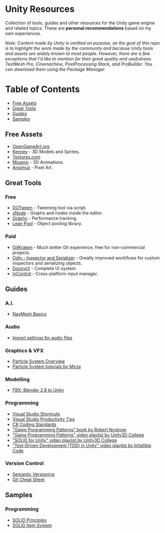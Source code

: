 # Unity Resources
Collection of tools, guides and other resources for the Unity game engine and related topics. These are **personal recommendations** based on my own experiences.

*Note: Content made by Unity is omitted on purpose, as the goal of this repo is to highlight the work made by the community and because Unity tools and assets are widely known to most people. However, there are a few exceptions that I'd like to mention for their great quality and usefulness: TextMesh Pro, Cinemachine, PostProcessing Stack, and ProBuilder. You can download them using the Package Manager.*

# Table of Contents
* [Free Assets](#free-assets)
* [Great Tools](#great-tools)
* [Guides](#guides)
* [Samples](#samples)


## Free Assets
- [OpenGameArt.org](https://opengameart.org)
- [Kenney](https://www.kenney.nl) - 3D Models and Sprites.
- [Textures.com](https://www.textures.com/)
- [Mixamo](https://www.mixamo.com) - 3D Animations.
- [Ansimuz](https://ansimuz.itch.io/) - Pixel Art.

## Great Tools

### Free

- [DOTween](https://assetstore.unity.com/packages/tools/animation/dotween-hotween-v2-27676) - Tweening tool via script.
- [xNode](https://github.com/Siccity/xNode) - Graphs and nodes inside the editor.
- [Graphy](https://github.com/Tayx94/graphy) - Performance tracking.
- [Lean Pool](https://assetstore.unity.com/packages/tools/utilities/lean-pool-35666) - Object pooling library.

### Paid
- [GitKraken](https://www.gitkraken.com/invite/6CFY7pSQ) - Much better Git experience, free for non-commercial projects.
- [Odin - Inspector and Serializer](https://assetstore.unity.com/packages/tools/utilities/odin-inspector-and-serializer-89041) - Greatly improved workflows for custom inspectors and serializing objects.
- [DoozyUI](https://assetstore.unity.com/packages/tools/gui/doozyui-complete-ui-management-system-138361) - Complete UI system.
- [InControl](https://assetstore.unity.com/packages/tools/input-management/14695) - Cross-platform input manager.

## Guides

### A.I.
- [NavMesh Basics](https://www.youtube.com/watch?v=CHV1ymlw-P8)

### Audio
- [Import settings for audio files](https://www.blog.theknightsofunity.com/wrong-import-settings-killing-unity-game-part-2)

### Graphics & VFX
- [Particle System Overview](https://www.youtube.com/watch?v=FEA1wTMJAR0)
- [Particle System tutorials by Mirza](https://www.youtube.com/playlist?list=PLeUz3R4jvSwC1hmYN_BUBm65_oEwlQF1H)

### Modelling
- [FBX: Blender 2.8 to Unity](https://www.reddit.com/r/Unity3D/comments/adu35q/perfect_fbx_export_settings_from_blender_28_to/)

### Programming
- [Visual Studio Shortcuts](https://www.dofactory.com/reference/visual-studio-shortcuts)
- [Visual Studio Productivity Tips](https://www.youtube.com/watch?v=lKtwxz35P5M)
- [C# Coding Standards](https://www.dofactory.com/reference/csharp-coding-standards)
- ["Game Programming Patterns" book by Robert Nystrom](https://gameprogrammingpatterns.com/)
- ["Game Programming Patterns" video playlist by Unity3D College](https://www.youtube.com/playlist?list=PLB5_EOMkLx_VOmnIytx37lFMiajPHppmj)
- ["SOLID for Unity" video playlist by Unity3D College](https://www.youtube.com/playlist?list=PLB5_EOMkLx_WjcjrsGUXq9wpTib3NCuqg)
- ["Test-Driven Development (TDD) in Unity" video playlist by Infallible Code](https://www.youtube.com/playlist?list=PLKERDLXpXl_jJQiQOHDLimnulasAK3T5b)

### Version Control
- [Semantic Versioning](https://semver.org/)
- [Git Cheat Sheet](https://education.github.com/git-cheat-sheet-education.pdf)

## Samples

### Programming
- [SOLID Principles](samples/solid-principles/)
- [SOLID Item System](samples/solid-item-system/)
